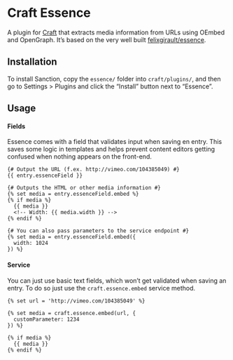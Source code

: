 # Craft Essence

A plugin for [Craft](http://craftcms.com) that extracts media information from URLs using OEmbed and OpenGraph. It’s based on the very well built [felixgirault/essence](https://github.com/felixgirault/essence).

## Installation

To install Sanction, copy the `essence/` folder into `craft/plugins/`, and then go to Settings > Plugins and click the “Install” button next to “Essence”.

## Usage

#### Fields

Essence comes with a field that validates input when saving en entry. This saves some logic in templates and helps prevent content editors getting confused when nothing appears on the front-end.

```jinja
{# Output the URL (f.ex. http://vimeo.com/104385049) #}
{{ entry.essenceField }}

{# Outputs the HTML or other media information #}
{% set media = entry.essenceField.embed %}
{% if media %}
  {{ media }}
  <!-- Width: {{ media.width }} -->
{% endif %}

{# You can also pass parameters to the service endpoint #}
{% set media = entry.essenceField.embed({
  width: 1024
}) %}
```

#### Service

You can just use basic text fields, which won’t get validated when saving an entry. To do so just use the `craft.essence.embed` service method.

```jinja
{% set url = 'http://vimeo.com/104385049' %}

{% set media = craft.essence.embed(url, {
  customParameter: 1234
}) %}

{% if media %}
  {{ media }}
{% endif %}
```

